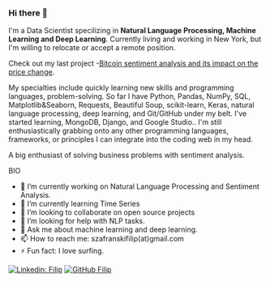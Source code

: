 ### Hi there 👋

I'm a Data Scientist specilizing in **Natural Language Processing, Machine Learning and Deep Learning**. Currently living and working in New York, but I'm willing to relocate or accept a remote position.

Check out my last project -[Bitcoin sentiment analysis and its impact on the price change](https://github.com/szafranskifilip/bitcoin_sentiment_analysis).

My specialties include quickly learning new skills and programming languages, problem-solving. So far I have Python, Pandas, NumPy, SQL, Matplotlib&Seaborn, Requests, Beautiful Soup, scikit-learn, Keras, natural language processing, deep learning, and Git/GitHub under my belt. I've started learning, MongoDB, Django, and Google Studio.. I'm still enthusiastically grabbing onto any other programming languages, frameworks, or principles I can integrate into the coding web in my head.

A big enthusiast of solving business problems with sentiment analysis. 


BIO

- 🔭 I’m currently working on Natural Language Processing and Sentiment Analysis.
- 🌱 I’m currently learning Time Series
- 👯 I’m looking to collaborate on open source projects
- 🤔 I’m looking for help with NLP tasks.
- 💬 Ask me about machine learning and deep learning.
- 📫 How to reach me: szafranskifilip(at)gmail.com
- ⚡ Fun fact: I love surfing.

[![Linkedin: Filip](https://img.shields.io/badge/-Filip-blue?style=flat-square&logo=Linkedin&logoColor=white&link=https://www.linkedin.com/in/szafranskifilip/)](https://www.linkedin.com/in/szafranskifili/)
[![GitHub Filip](https://img.shields.io/github/followers/szafranskifilip?label=follow&style=social)](https://github.com/szafranskifilip)
<!--
**szafranskifilip/szafranskifilip** is a ✨ _special_ ✨ repository because its `README.md` (this file) appears on your GitHub profile.

[![Linkedin: Filip](https://img.shields.io/badge/-Filip-blue?style=flat-square&logo=Linkedin&logoColor=white&link=https://www.linkedin.com/in/szafranskifili/)](https://www.linkedin.com/in/szafranskifilip/)
[![GitHub Filip](https://img.shields.io/github/followers/szafranskifilip?label=follow&style=social)](https://github.com/szafranskifilip)

Here are some ideas to get you started:

- 🔭 I’m currently working on ...
- 🌱 I’m currently learning ...
- 👯 I’m looking to collaborate on ...
- 🤔 I’m looking for help with ...
- 💬 Ask me about ...
- 📫 How to reach me: ...
- 😄 Pronouns: ...
- ⚡  Fun fact: ...
-->
